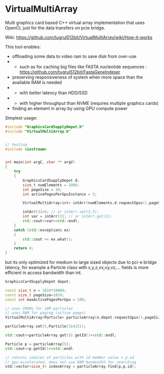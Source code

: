 # VirtualMultiArray
Multi graphics card based C++ virtual array implementation that uses OpenCL just for the data transfers on pcie bridge.

Wiki: https://github.com/tugrul512bit/VirtualMultiArray/wiki/How-it-works

This tool enables:

- offloading some data to video ram to save disk from over-use 
- - such as for caching big files like FASTA nucleotide sequences : https://github.com/tugrul512bit/FastaGeneIndexer
- preserving responsiveness of system when more space than the available RAM is needed
- - with better latency than HDD/SSD
- - with higher throughput than NVME (requires multiple graphics cards)
- finding an element in array by using GPU compute power

Simplest usage:
```cpp
#include "GraphicsCardSupplyDepot.h"
#include "VirtualMultiArray.h"


// testing
#include <iostream>


int main(int argC, char ** argV)
{
	try
	{
		GraphicsCardSupplyDepot d;
		size_t numElements = 1000;
		int pageSize = 10;
		int activePagesPerGpuInstance = 5;

		VirtualMultiArray<int> intArr(numElements,d.requestGpus(),pageSize,activePagesPerGpuInstance);

		intArr[3]=5; // or intArr.set(3,5);
		int var = intArr[3]; // or intArr.get(3);
		std::cout<<var<<std::endl;
	}
	catch (std::exception& ex)
	{
		std::cout << ex.what();
	}
	return 0;
}
```

but its only optimized for medium to large sized objects due to pci-e bridge latency, for example a Particle class with x,y,z,vx,vy,vz,... fields is more efficient in access bandwidth than int.

```cpp
GraphicsCardSupplyDepot depot;

const size_t n = 1024*10000;
const size_t pageSize=1024;
const int maxActivePagesPerGpu = 100;

// uses VRAMs for 10M particles
// uses RAM for paging (active pages)
VirtualMultiArray<Particle> particleArray(n,depot.requestGpus(),pageSize,maxActivePagesPerGpu);

particleArray.set(5,Particle(31415));

std::cout<<particleArray.get(5).getId()<<std::endl;

Particle p = particleArray[5];
std::cout<<p.getId()<<std::endl

// returns indices of particles with id member value = p.id
// gpu-accelerated, does not use RAM bandwidth for searching
std::vector<size_t> indexArray = particleArray.find(p,p.id);

```
